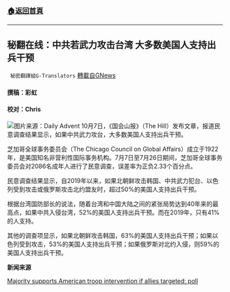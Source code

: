 ###  [:house:返回首頁](https://github.com/ourhimalayas/txt)
---


## 秘翻在线：中共若武力攻击台湾 大多数美国人支持出兵干预
` 秘密翻譯組G-Translators` [轉載自GNews](https://gnews.org/zh-hans/1582771/)

#### 撰稿：彩虹

#### 校对：Chris
![](https://assets.gnews.org/wp-content/uploads/2021/10/图片1-16.jpg)图片来源：Daily Advent
10月7日，《国会山报》（The Hill）发布文章，报道民意调查结果显示，如果中共武力攻台，大多数美国人支持出兵干预。

芝加哥全球事务委员会（The Chicago Council on Global Affairs）成立于1922年，是美国知名非营利性国际事务机构。7月7日至7月26日期间，芝加哥全球事务委员会对2086名成年人进行了民意调查，误差率为正负2.33个百分点。

民意调查结果显示，自2019年以来，如果北朝鲜攻击韩国、中共武力犯台、以色列受到攻击或俄罗斯攻击北约盟友时，超过50%的美国人支持出兵干预。

根据台湾国防部长的说法，随着台湾和中国大陆之间的紧张局势达到40年来的最高点，如果中共入侵台湾，52%的美国人支持出兵干预。而在2019年，只有41%的人支持。

其他的调查项显示，如果北朝鲜攻击韩国，63%的美国人支持出兵干预；如果以色列受到攻击，53%的美国人支持出兵干预；如果俄罗斯对北约入侵，则59%的美国人支持出兵干预。

**新闻来源**

[Majority supports American troop intervention if allies targeted: poll](https://thehill.com/policy/defense/575737-majority-supports-american-troop-intervention-if-allies-targeted-poll)
